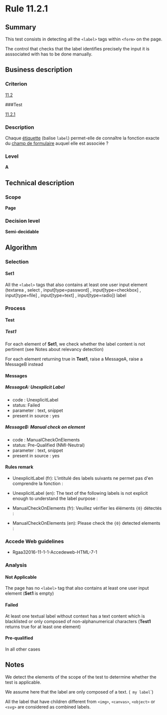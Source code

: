 # Rule 11.2.1

## Summary

This test consists in detecting all the `<label>` tags within `<form>` on the page.

The control that checks that the label identifies precisely the input it is asssociated with has to be done manually.

## Business description

### Criterion

[11.2](http://references.modernisation.gouv.fr/rgaa/criteres.html#crit-11-2)

###Test

[11.2.1](http://references.modernisation.gouv.fr/rgaa/criteres.html#test-11-2-1)

### Description

Chaque <a href="http://references.modernisation.gouv.fr/rgaa/glossaire.html#tiquette-de-champs-de-formulaire">&eacute;tiquette</a> (balise `label`) permet-elle de conna&icirc;tre la fonction exacte du <a href="http://references.modernisation.gouv.fr/rgaa/glossaire.html#champ-de-saisie-de-formulaire">champ de formulaire</a> auquel elle est associ&eacute;e ?

### Level

**A**

## Technical description

### Scope

**Page**

### Decision level

**Semi-decidable**

## Algorithm

### Selection

#### Set1

All the `<label>` tags that also contains at least one user input element (textarea , select , input[type=password] , input[type=checkbox] , input[type=file] , input[type=text] , input[type=radio]) label

### Process

#### Test

##### Test1

For each element of **Set1**, we check whether the label content is not pertinent (see Notes about relevancy detection)

For each element returning true in **Test1**, raise a MessageA, raise a MessageB instead

#### Messages

##### MessageA: Unexplicit Label

-   code : UnexplicitLabel
-   status: Failed
-   parameter : text, snippet
-   present in source : yes

##### MessageB: Manual check on element

-   code : ManualCheckOnElements
-   status: Pre-Qualified (NMI-Neutral)
-   parameter : text, snippet
-   present in source : yes

#### Rules remark

 * UnexplicitLabel (fr): L&#39;intitul&eacute; des labels suivants ne permet pas d&#39;en comprendre la fonction : 
 * UnexplicitLabel (en): The text of the following labels is not explicit enough to understand the label purpose : 

 * ManualCheckOnElements (fr): Veuillez v&eacute;rifier les &eacute;l&eacute;ments <code>{0}</code> d&eacute;tect&eacute;s :
 * ManualCheckOnElements (en): Please check the <code>{0}</code> detected elements :

### Accede Web guidelines

 * Rgaa32016-11-1-1-Accedeweb-HTML-7-1

### Analysis

#### Not Applicable

The page has no `<label>` tag that also contains at least one user input element (**Set1** is empty)

#### Failed

At least one textual label without context has a text content which is blacklisted or only composed of non-alphanumerical characters (**Test1** returns true for at least one element)

#### Pre-qualified

In all other cases

## Notes

We detect the elements of the scope of the test to determine whether the
test is applicable.

We assume here that the label are only composed of a text. (<label for="input">` my label`</label>`)

All the label that have children different from `<img>`, `<canvas>`, `<object>` or `<svg>` are considered as combined labels.
